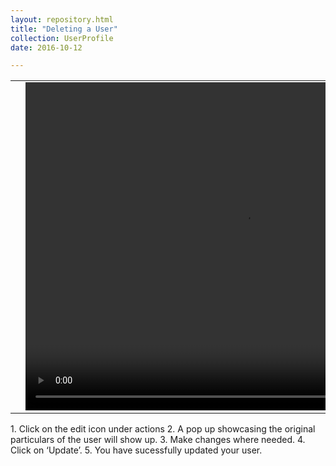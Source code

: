 ```yaml
---
layout: repository.html
title: "Deleting a User"
collection: UserProfile
date: 2016-10-12

---
```


<table>
<tr>
<td width="50px"></td>
<td width="700px">
<video width="700" height="525" controls>
	<source src="/assets/video/How_to_update_new_user.mp4" type="video/mp4">
	Your browser does not support the video tag.
</video>
</td>
<td width="50px"></td>
</tr>
</table>
1.	Click on the edit icon under actions
2.	A pop up showcasing the original particulars of the user will show up.
3.	Make changes where needed.
4.  Click on ‘Update’.
5.  You have sucessfully updated your user.

